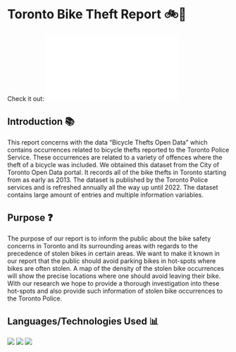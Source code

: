 # Toronto Bike Theft Report 🚲🌆
Check it out: ![](./docs/Bicycle-Theft-Report.pdf)
## Introduction 📚
This report concerns with the data “Bicycle Thefts Open Data” which contains occurrences related to bicycle thefts reported to the Toronto Police Service. These occurrences are related to a variety of offences where the theft of a bicycle was included. We obtained this dataset from the City of Toronto Open Data portal. It records all of the bike thefts in Toronto starting from as early as 2013. The dataset is published by the Toronto Police services and is refreshed annually all the way up until 2022. The dataset contains large amount of entries and multiple information variables.

## Purpose ❓
The purpose of our report is to inform the public about the bike safety concerns in Toronto and its surrounding areas with regards to the precedence of stolen bikes in certain areas. We want to make it known in our report that the public should avoid parking bikes in hot-spots where bikes are often stolen. A map of the density of the stolen bike occurrences will show the precise locations where one should avoid leaving their bike. With our research we hope to provide a thorough investigation into these hot-spots and also provide such information of stolen bike occurrences to the Toronto Police.

## Languages/Technologies Used 📊
<img src="https://img.shields.io/badge/R-276DC3?style=for-the-badge&logo=r&logoColor=white" /> <img src="https://img.shields.io/badge/RStudio-75AADB?style=for-the-badge&logo=RStudio&logoColor=white" /> <img src="https://img.shields.io/badge/GIT-E44C30?style=for-the-badge&logo=git&logoColor=white" />
